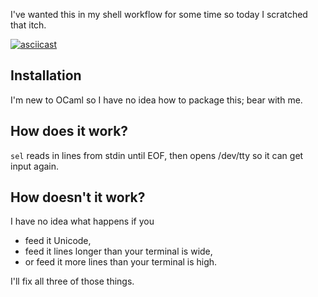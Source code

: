 I've wanted this in my shell workflow for some time so today I scratched that itch.

[![asciicast](https://asciinema.org/a/ORXwiRbbZn03G06h4eGZFOMwT.png)](https://asciinema.org/a/ORXwiRbbZn03G06h4eGZFOMwT)

## Installation

I'm new to OCaml so I have no idea how to package this; bear with me.

## How does it work?

`sel` reads in lines from stdin until EOF, then opens /dev/tty so it can get input again.

## How doesn't it work?

I have no idea what happens if you
- feed it Unicode,
- feed it lines longer than your terminal is wide,
- or feed it more lines than your terminal is high.

I'll fix all three of those things.
